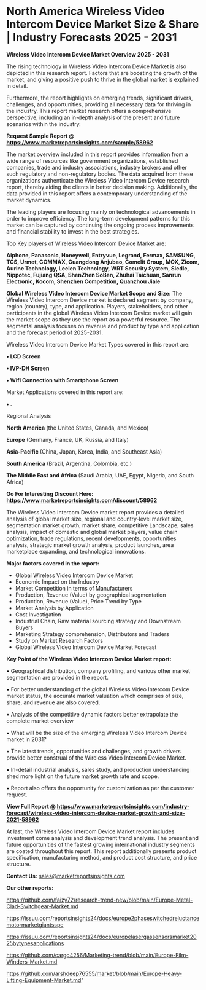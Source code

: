 # North America Wireless Video Intercom Device Market Size & Share | Industry Forecasts 2025 - 2031

<Strong> Wireless Video Intercom Device Market Overview 2025 - 2031</strong>

The rising technology in Wireless Video Intercom Device Market is also depicted in this research report. Factors that are boosting the growth of the market, and giving a positive push to thrive in the global market is explained in detail.

Furthermore, the report highlights on emerging trends, significant drivers, challenges, and opportunities, providing all necessary data for thriving in the industry. This report market research offers a comprehensive perspective, including an in-depth analysis of the present and future scenarios within the industry.

<strong>Request Sample Report @ <a href=https://www.marketreportsinsights.com/sample/58962>https://www.marketreportsinsights.com/sample/58962</a></strong>

The market overview included in this report provides information from a wide range of resources like government organizations, established companies, trade and industry associations, industry brokers and other such regulatory and non-regulatory bodies. The data acquired from these organizations authenticate the Wireless Video Intercom Device research report, thereby aiding the clients in better decision making. Additionally, the data provided in this report offers a contemporary understanding of the market dynamics.

The leading players are focusing mainly on technological advancements in order to improve efficiency. The long-term development patterns for this market can be captured by continuing the ongoing process improvements and financial stability to invest in the best strategies.

Top Key players of Wireless Video Intercom Device Market are:

<strong>Aiphone, Panasonic, Honeywell, Entryvue, Legrand, Fermax, SAMSUNG, TCS, Urmet, COMMAX, Guangdong Anjubao, Comelit Group, MOX, Zicom, Aurine Technology, Leelen Technology, WRT Security System, Siedle, Nippotec, Fujiang QSA, ShenZhen SoBen, Zhuhai Taichuan, Sanrun Electronic, Kocom, Shenzhen Competition, Quanzhou Jiale</strong>

<strong><b>Global Wireless Video Intercom Device Market Scope and Size:</b></strong>
The Wireless Video Intercom Device market is declared segment by company, region (country), type, and application. Players, stakeholders, and other participants in the global Wireless Video Intercom Device market will gain the market scope as they use the report as a powerful resource. The segmental analysis focuses on revenue and product by type and application and the forecast period of 2025-2031.

Wireless Video Intercom Device Market Types covered in this report are:

<strong>• LCD Screen

• IVP-DH Screen

• Wifi Connection with Smartphone Screen</strong>

Market Applications covered in this report are:

<strong>• .</strong> 

Regional Analysis

<strong>North America</strong> (the United States, Canada, and Mexico)

<strong>Europe</strong> (Germany, France, UK, Russia, and Italy)

<strong>Asia-Pacific</strong> (China, Japan, Korea, India, and Southeast Asia)

<strong>South America</strong> (Brazil, Argentina, Colombia, etc.)

<strong>The Middle East and Africa</strong> (Saudi Arabia, UAE, Egypt, Nigeria, and South Africa)

<strong>Go For Interesting Discount Here: <a href=https://www.marketreportsinsights.com/discount/58962>https://www.marketreportsinsights.com/discount/58962</a></strong>

The Wireless Video Intercom Device market report provides a detailed analysis of global market size, regional and country-level market size, segmentation market growth, market share, competitive Landscape, sales analysis, impact of domestic and global market players, value chain optimization, trade regulations, recent developments, opportunities analysis, strategic market growth analysis, product launches, area marketplace expanding, and technological innovations.

<strong><b>Major factors covered in the report:</b></strong>
<ul>
  <li>Global Wireless Video Intercom Device Market </li>
  <li>Economic Impact on the Industry</li>
  <li>Market Competition in terms of Manufacturers</li>
  <li>Production, Revenue (Value) by geographical segmentation</li>
  <li>Production, Revenue (Value), Price Trend by Type</li>
  <li>Market Analysis by Application</li>
  <li>Cost Investigation</li>
  <li>Industrial Chain, Raw material sourcing strategy and Downstream Buyers</li>
  <li>Marketing Strategy comprehension, Distributors and Traders</li>
  <li>Study on Market Research Factors</li>
  <li>Global Wireless Video Intercom Device Market Forecast</li>
</ul>

<strong><b>Key Point of the Wireless Video Intercom Device Market report:</b></strong>

• Geographical distribution, company profiling, and various other market segmentation are provided in the report.

• For better understanding of the global Wireless Video Intercom Device market status, the accurate market valuation which comprises of size, share, and revenue are also covered.

• Analysis of the competitive dynamic factors better extrapolate the complete market overview

• What will be the size of the emerging Wireless Video Intercom Device market in 2031?

• The latest trends, opportunities and challenges, and growth drivers provide better construal of the Wireless Video Intercom Device Market.

• In-detail industrial analysis, sales study, and production understanding shed more light on the future market growth rate and scope.

• Report also offers the opportunity for customization as per the customer request.

<strong><b>View Full Report @ <a href=https://www.marketreportsinsights.com/industry-forecast/wireless-video-intercom-device-market-growth-and-size-2021-58962>https://www.marketreportsinsights.com/industry-forecast/wireless-video-intercom-device-market-growth-and-size-2021-58962</a></b></strong>


At last, the Wireless Video Intercom Device Market report includes investment come analysis and development trend analysis. The present and future opportunities of the fastest growing international industry segments are coated throughout this report. This report additionally presents product specification, manufacturing method, and product cost structure, and price structure.

<strong>Contact Us:</strong>
sales@marketreportsinsights.com

<strong>Our other reports:</strong>

<a href=https://github.com/faizy72/research-trend-new/blob/main/Europe-Metal-Clad-Switchgear-Market.md>https://github.com/faizy72/research-trend-new/blob/main/Europe-Metal-Clad-Switchgear-Market.md</a>

<a href=https://issuu.com/reportsinsights24/docs/europe2phaseswitchedreluctancemotormarketgiantsspe>https://issuu.com/reportsinsights24/docs/europe2phaseswitchedreluctancemotormarketgiantsspe</a>

<a href=https://issuu.com/reportsinsights24/docs/europelasergassensorsmarket2025bytypesapplications>https://issuu.com/reportsinsights24/docs/europelasergassensorsmarket2025bytypesapplications</a>

<a href=https://github.com/cargo4256/Marketing-trend/blob/main/Europe-Film-Winders-Market.md>https://github.com/cargo4256/Marketing-trend/blob/main/Europe-Film-Winders-Market.md</a>

<a href=https://github.com/arshdeep76555/market/blob/main/Europe-Heavy-Lifting-Equipment-Market.md>https://github.com/arshdeep76555/market/blob/main/Europe-Heavy-Lifting-Equipment-Market.md</a>"
